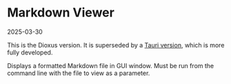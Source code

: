 # Markdown Viewer

2025-03-30

This is the Dioxus version. It is superseded by a [Tauri version](https://github.com/psobolik/markdown-viewer-2), which is more fully developed.

Displays a formatted Markdown file in GUI window. Must be run from the command line with the file to view as a parameter.
